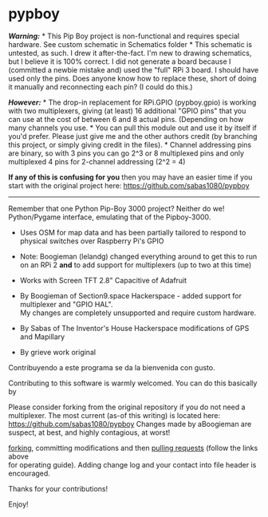 pypboy
======

***Warning:*** 
    * This Pip Boy project is non-functional and requires special hardware. See custom schematic in Schematics folder
    * This schematic is untested, as such. I drew it after-the-fact. I'm new to drawing schematics, but I 
    believe it is 100% correct. I did not generate a board because I (committed a newbie mistake and) used
    the "full" RPi 3 board. I should have used only the pins. Does anyone know how to replace these, short
    of doing it manually and reconnecting each pin? (I could do this.)

***However:*** 
    * The drop-in replacement for RPi.GPIO (pypboy.gpio) is working with two multiplexers, giving (at least) 16 additional 
    "GPIO pins" that you can use at the cost of between 6 and 8 actual pins. (Depending on how many channels you use.
    * You can pull this module out and use it by itself if you'd prefer. Please just give me and the other authors credit
    (by branching this project, or simply giving credit in the files).
    * Channel addressing pins are binary, so with 3 pins you can go 2^3 or 8 multiplexed pins and only multiplexed 4 pins for
     2-channel addressing (2^2 = 4)

**If any of this is confusing for you** then you may have an easier time if you start with the original project here:
 https://github.com/sabas1080/pypboy

---
Remember that one Python Pip-Boy 3000 project? Neither do we!<br>
Python/Pygame interface, emulating that of the Pipboy-3000.<br> 
* Uses OSM for map data and has been partially tailored to respond to physical switches over Raspberry Pi's GPIO<br>
* Note: Boogieman (lelandg) changed everything around to get this to run on an RPi 2 **and**
to add support for multiplexers (up to two at this time)
* Works with Screen TFT 2.8" Capacitive of Adafruit<br>


* By Boogieman of Section9.space Hackerspace - added support for multiplexer and "GPIO HAL".<br> My changes are completely unsupported and require custom hardware.
* By Sabas of The Inventor's House Hackerspace modifications of GPS and Mapillary<br>
* By grieve work original<br>

Contribuyendo a este programa se da la bienvenida con gusto.<br>

Contributing to this software is warmly welcomed. You can do this basically by<br>

Please consider forking from the original repository if you do not need a multiplexer.
 The most current (as-of this writing) is located here:
 https://github.com/sabas1080/pypboy
 Changes made by aBoogieman are suspect, at best, and highly contagious, at worst!

 [forking](https://help.github.com/articles/fork-a-repo), committing modifications and then [pulling requests](https://help.github.com/articles/using-pull-requests) (follow the links above<br>
 for operating guide). Adding change log and your contact into file header is encouraged.

Thanks for your contributions!

Enjoy!
